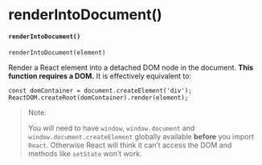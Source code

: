 # renderIntoDocument()

#### `renderIntoDocument()` <a href="#renderintodocument" id="renderintodocument"></a>

```
renderIntoDocument(element)
```

Render a React element into a detached DOM node in the document. **This function requires a DOM.** It is effectively equivalent to:

```
const domContainer = document.createElement('div');
ReactDOM.createRoot(domContainer).render(element);
```

> Note:
>
> You will need to have `window`, `window.document` and `window.document.createElement` globally available **before** you import `React`. Otherwise React will think it can’t access the DOM and methods like `setState` won’t work.
